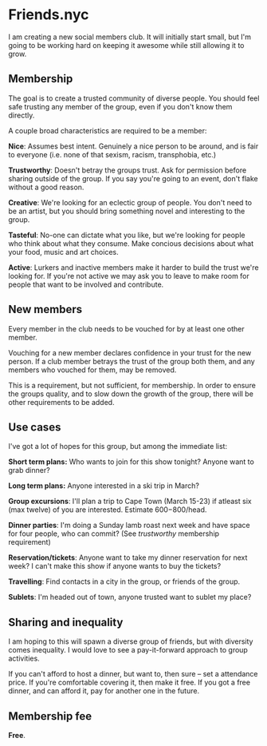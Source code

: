 # Friends.nyc

I am creating a new social members club. It will initially start small, but I'm going to be working hard on keeping it awesome while still allowing it to grow.

## Membership

The goal is to create a trusted community of diverse people. You should feel safe trusting any member of the group, even if you don't know them directly.

A couple broad characteristics are required to be a member:

**Nice**: Assumes best intent. Genuinely a nice person to be around, and is fair to everyone (i.e. none of that sexism, racism, transphobia, etc.)

**Trustworthy**: Doesn't betray the groups trust. Ask for permission before sharing outside of the group. If you say you're going to an event, don't flake without a good reason.

**Creative**: We're looking for an eclectic group of people. You don't need to be an artist, but you should bring something novel and interesting to the group.

**Tasteful**: No-one can dictate what you like, but we're looking for people who think about what they consume. Make concious decisions about what your food, music and art choices.

**Active**: Lurkers and inactive members make it harder to build the trust we're looking for. If you're not active we may ask you to leave to make room for people that want to be involved and contribute.

## New members

Every member in the club needs to be vouched for by at least one other member.

Vouching for a new member declares confidence in your trust for the new person. If a club member betrays the trust of the group both them, and any members who vouched for them, may be removed.

This is a requirement, but not sufficient, for membership. In order to ensure the groups quality, and to slow down the growth of the group, there will be other requirements to be added.

## Use cases

I've got a lot of hopes for this group, but among the immediate list:

**Short term plans:** Who wants to join for this show tonight? Anyone want to grab dinner?

**Long term plans:** Anyone interested in a ski trip in March?

**Group excursions**: I'll plan a trip to Cape Town (March 15-23) if atleast six (max twelve) of you are interested. Estimate $600-$800/head.

**Dinner parties**: I'm doing a Sunday lamb roast next week and have space for four people, who can commit? (See _trustworthy_ membership requirement)

**Reservation/tickets**: Anyone want to take my dinner reservation for next week? I can't make this show if anyone wants to buy the tickets?

**Travelling**: Find contacts in a city in the group, or friends of the group.

**Sublets**: I'm headed out of town, anyone trusted want to sublet my place?

## Sharing and inequality

I am hoping to this will spawn a diverse group of friends, but with diversity comes inequality. I would love to see a pay-it-forward approach to group activities.

If you can't afford to host a dinner, but want to, then sure – set a attendance price. If you're comfortable covering it, then make it free. If you got a free dinner, and can afford it, pay for another one in the future.

## Membership fee

**Free**.
